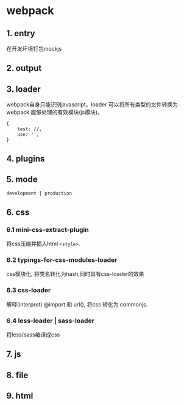 # webpack
## 1. entry
在开发环境打包mockjs

## 2. output

## 3. loader
webpack自身只能识别javascript，loader 可以将所有类型的文件转换为 webpack 能够处理的有效模块(js模块)。
```
{
    test: //,
    use: '',
}
```

## 4. plugins

## 5. mode
`development | production`

## 6. css
### 6.1 mini-css-extract-plugin
将css压缩并插入html `<style>`.

### 6.2 typings-for-css-modules-loader
css模块化, 将类名转化为hash,同时具有css-loader的效果

### 6.3 css-loader
解释(interpret) @import 和 url(), 将css 转化为 commonjs.

### 6.4 less-loader | sass-loader
将less/sass编译成css
## 7. js

## 8. file

## 9. html
